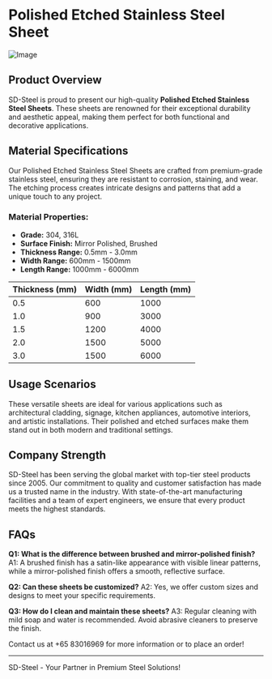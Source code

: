 # Polished Etched Stainless Steel Sheet

![Image](https://github.com/user-attachments/assets/2567258e-e124-4816-932d-1809bd27ef0b)

## Product Overview
SD-Steel is proud to present our high-quality **Polished Etched Stainless Steel Sheets**. These sheets are renowned for their exceptional durability and aesthetic appeal, making them perfect for both functional and decorative applications.

## Material Specifications
Our Polished Etched Stainless Steel Sheets are crafted from premium-grade stainless steel, ensuring they are resistant to corrosion, staining, and wear. The etching process creates intricate designs and patterns that add a unique touch to any project.

### Material Properties:
- **Grade:** 304, 316L
- **Surface Finish:** Mirror Polished, Brushed
- **Thickness Range:** 0.5mm - 3.0mm
- **Width Range:** 600mm - 1500mm
- **Length Range:** 1000mm - 6000mm

| Thickness (mm) | Width (mm) | Length (mm) |
|----------------|------------|-------------|
| 0.5            | 600        | 1000        |
| 1.0            | 900        | 3000        |
| 1.5            | 1200       | 4000        |
| 2.0            | 1500       | 5000        |
| 3.0            | 1500       | 6000        |

## Usage Scenarios
These versatile sheets are ideal for various applications such as architectural cladding, signage, kitchen appliances, automotive interiors, and artistic installations. Their polished and etched surfaces make them stand out in both modern and traditional settings.

## Company Strength
SD-Steel has been serving the global market with top-tier steel products since 2005. Our commitment to quality and customer satisfaction has made us a trusted name in the industry. With state-of-the-art manufacturing facilities and a team of expert engineers, we ensure that every product meets the highest standards.

## FAQs
**Q1: What is the difference between brushed and mirror-polished finish?**
A1: A brushed finish has a satin-like appearance with visible linear patterns, while a mirror-polished finish offers a smooth, reflective surface.

**Q2: Can these sheets be customized?**
A2: Yes, we offer custom sizes and designs to meet your specific requirements.

**Q3: How do I clean and maintain these sheets?**
A3: Regular cleaning with mild soap and water is recommended. Avoid abrasive cleaners to preserve the finish.

Contact us at +65 83016969 for more information or to place an order!

---

SD-Steel - Your Partner in Premium Steel Solutions!
